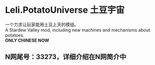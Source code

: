 # Leli.PotatoUniverse 土豆宇宙
一个力求让玩家能用土豆上天的模组。<br>
A Stardew Valley mod, including new machines and mechanisms about potatoes.<br>
**ONLY CHINESE NOW**<br>


## N网尾号：33273，详细介绍在N网简介中

